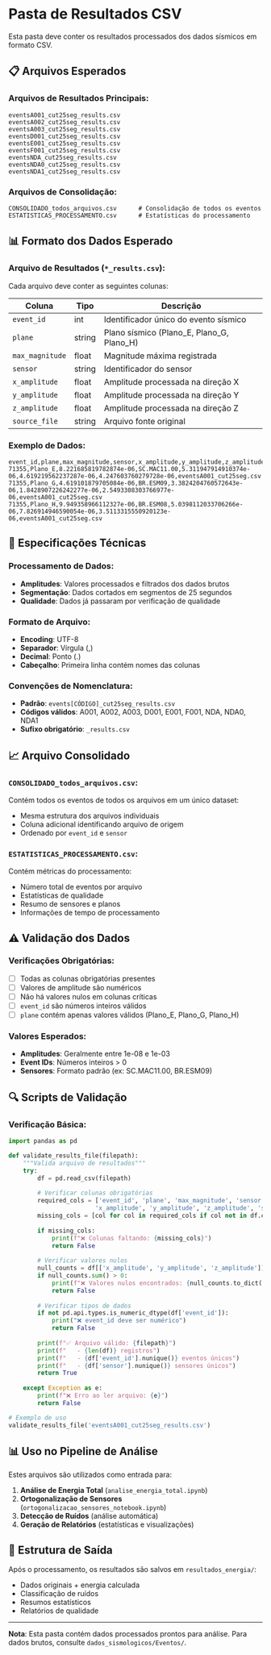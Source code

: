 # Pasta de Resultados CSV

Esta pasta deve conter os resultados processados dos dados sísmicos em formato CSV.

## 📋 Arquivos Esperados

### Arquivos de Resultados Principais:
```
eventsA001_cut25seg_results.csv
eventsA002_cut25seg_results.csv
eventsA003_cut25seg_results.csv
eventsD001_cut25seg_results.csv
eventsE001_cut25seg_results.csv
eventsF001_cut25seg_results.csv
eventsNDA_cut25seg_results.csv
eventsNDA0_cut25seg_results.csv
eventsNDA1_cut25seg_results.csv
```

### Arquivos de Consolidação:
```
CONSOLIDADO_todos_arquivos.csv      # Consolidação de todos os eventos
ESTATISTICAS_PROCESSAMENTO.csv      # Estatísticas do processamento
```

## 📊 Formato dos Dados Esperado

### Arquivo de Resultados (`*_results.csv`):
Cada arquivo deve conter as seguintes colunas:

| Coluna | Tipo | Descrição |
|--------|------|-----------|
| `event_id` | int | Identificador único do evento sísmico |
| `plane` | string | Plano sísmico (Plano_E, Plano_G, Plano_H) |
| `max_magnitude` | float | Magnitude máxima registrada |
| `sensor` | string | Identificador do sensor |
| `x_amplitude` | float | Amplitude processada na direção X |
| `y_amplitude` | float | Amplitude processada na direção Y |
| `z_amplitude` | float | Amplitude processada na direção Z |
| `source_file` | string | Arquivo fonte original |

### Exemplo de Dados:
```csv
event_id,plane,max_magnitude,sensor,x_amplitude,y_amplitude,z_amplitude,source_file
71355,Plano_E,8.221685819782874e-06,SC.MAC11.00,5.311947914910374e-06,4.619219562237287e-06,4.247603760279728e-06,eventsA001_cut25seg.csv
71355,Plano_G,4.619101879705084e-06,BR.ESM09,3.3824204760572643e-06,1.8428907226242277e-06,2.5493308303766977e-06,eventsA001_cut25seg.csv
71355,Plano_H,9.949358966112327e-06,BR.ESM08,5.0398112033706266e-06,7.826914946590054e-06,3.5113315550920123e-06,eventsA001_cut25seg.csv
```

## 🔧 Especificações Técnicas

### Processamento de Dados:
- **Amplitudes**: Valores processados e filtrados dos dados brutos
- **Segmentação**: Dados cortados em segmentos de 25 segundos
- **Qualidade**: Dados já passaram por verificação de qualidade

### Formato de Arquivo:
- **Encoding**: UTF-8
- **Separador**: Vírgula (,)
- **Decimal**: Ponto (.)
- **Cabeçalho**: Primeira linha contém nomes das colunas

### Convenções de Nomenclatura:
- **Padrão**: `events[CÓDIGO]_cut25seg_results.csv`
- **Códigos válidos**: A001, A002, A003, D001, E001, F001, NDA, NDA0, NDA1
- **Sufixo obrigatório**: `_results.csv`

## 📈 Arquivo Consolidado

### `CONSOLIDADO_todos_arquivos.csv`:
Contém todos os eventos de todos os arquivos em um único dataset:
- Mesma estrutura dos arquivos individuais
- Coluna adicional identificando arquivo de origem
- Ordenado por `event_id` e `sensor`

### `ESTATISTICAS_PROCESSAMENTO.csv`:
Contém métricas do processamento:
- Número total de eventos por arquivo
- Estatísticas de qualidade
- Resumo de sensores e planos
- Informações de tempo de processamento

## ⚠️ Validação dos Dados

### Verificações Obrigatórias:
- [ ] Todas as colunas obrigatórias presentes
- [ ] Valores de amplitude são numéricos
- [ ] Não há valores nulos em colunas críticas
- [ ] `event_id` são números inteiros válidos
- [ ] `plane` contém apenas valores válidos (Plano_E, Plano_G, Plano_H)

### Valores Esperados:
- **Amplitudes**: Geralmente entre 1e-08 e 1e-03
- **Event IDs**: Números inteiros > 0
- **Sensores**: Formato padrão (ex: SC.MAC11.00, BR.ESM09)

## 🔍 Scripts de Validação

### Verificação Básica:
```python
import pandas as pd

def validate_results_file(filepath):
    """Valida arquivo de resultados"""
    try:
        df = pd.read_csv(filepath)
        
        # Verificar colunas obrigatórias
        required_cols = ['event_id', 'plane', 'max_magnitude', 'sensor', 
                        'x_amplitude', 'y_amplitude', 'z_amplitude', 'source_file']
        missing_cols = [col for col in required_cols if col not in df.columns]
        
        if missing_cols:
            print(f"❌ Colunas faltando: {missing_cols}")
            return False
            
        # Verificar valores nulos
        null_counts = df[['x_amplitude', 'y_amplitude', 'z_amplitude']].isnull().sum()
        if null_counts.sum() > 0:
            print(f"❌ Valores nulos encontrados: {null_counts.to_dict()}")
            return False
            
        # Verificar tipos de dados
        if not pd.api.types.is_numeric_dtype(df['event_id']):
            print("❌ event_id deve ser numérico")
            return False
            
        print(f"✅ Arquivo válido: {filepath}")
        print(f"   - {len(df)} registros")
        print(f"   - {df['event_id'].nunique()} eventos únicos")
        print(f"   - {df['sensor'].nunique()} sensores únicos")
        return True
        
    except Exception as e:
        print(f"❌ Erro ao ler arquivo: {e}")
        return False

# Exemplo de uso
validate_results_file('eventsA001_cut25seg_results.csv')
```

## 📊 Uso no Pipeline de Análise

Estes arquivos são utilizados como entrada para:

1. **Análise de Energia Total** (`analise_energia_total.ipynb`)
2. **Ortogonalização de Sensores** (`ortogonalizacao_sensores_notebook.ipynb`)
3. **Detecção de Ruídos** (análise automática)
4. **Geração de Relatórios** (estatísticas e visualizações)

## 📁 Estrutura de Saída

Após o processamento, os resultados são salvos em `resultados_energia/`:
- Dados originais + energia calculada
- Classificação de ruídos
- Resumos estatísticos
- Relatórios de qualidade

---

**Nota**: Esta pasta contém dados processados prontos para análise. Para dados brutos, consulte `dados_sismologicos/Eventos/`.

